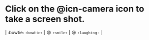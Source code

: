# Click on the @icn-camera icon to take a screen shot.

| :bowtie: `:bowtie:` | :smile: `:smile:` | :laughing: `:laughing:` |